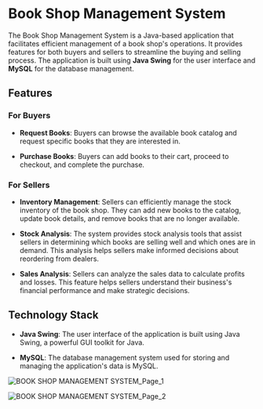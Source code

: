 # Book Shop Management System

The Book Shop Management System is a Java-based application that facilitates efficient management of a book shop's operations. It provides features for both buyers and sellers to streamline the buying and selling process. The application is built using **Java Swing** for the user interface and **MySQL** for the database management.

## Features

### For Buyers

- **Request Books**: Buyers can browse the available book catalog and request specific books that they are interested in.

- **Purchase Books**: Buyers can add books to their cart, proceed to checkout, and complete the purchase.

### For Sellers

- **Inventory Management**: Sellers can efficiently manage the stock inventory of the book shop. They can add new books to the catalog, update book details, and remove books that are no longer available.

- **Stock Analysis**: The system provides stock analysis tools that assist sellers in determining which books are selling well and which ones are in demand. This analysis helps sellers make informed decisions about reordering from dealers.

- **Sales Analysis**: Sellers can analyze the sales data to calculate profits and losses. This feature helps sellers understand their business's financial performance and make strategic decisions.

## Technology Stack

- **Java Swing**: The user interface of the application is built using Java Swing, a powerful GUI toolkit for Java.

- **MySQL**: The database management system used for storing and managing the application's data is MySQL.



![BOOK SHOP MANAGEMENT SYSTEM_Page_1](https://github.com/Suraj052/book_shop_management_system/assets/78478151/d1c59642-1151-4a6b-b133-d0d3231f4d18)

![BOOK SHOP MANAGEMENT SYSTEM_Page_2](https://github.com/Suraj052/book_shop_management_system/assets/78478151/fdca454f-98f8-4a43-b9b4-9472c472672b)

